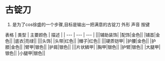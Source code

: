 # 古锭刀
1. 是为了cos徐盛的一个步骤,目标是输出一把满意的古锭刀
外形
声音
按键

表格
| 类型 | 主要颜色 | 描述 |
| --- | --- | --- |
|||辅助装饰|
|配饰|金色||
|铺首|金色||
|底衣|亮绿||
|||头饰|
|头带|红色||
|帽子|红色||
|||硬质铠甲|
|护腰|金色||
|护膝|金色||
|臂甲|银色||
|护肩|银色||
|||片状鳞甲|
|胸甲|银色||
|护臂|银色||
|大腿甲|银色||
|小腿甲|银色||

